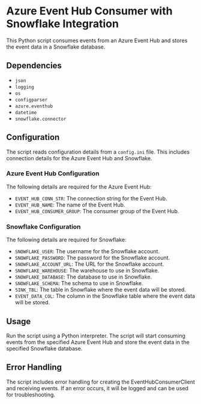 # Azure Event Hub Consumer with Snowflake Integration

This Python script consumes events from an Azure Event Hub and stores the event data in a Snowflake database.

## Dependencies

- `json`
- `logging`
- `os`
- `configparser`
- `azure.eventhub`
- `datetime`
- `snowflake.connector`

## Configuration

The script reads configuration details from a `config.ini` file. This includes connection details for the Azure Event Hub and Snowflake.

### Azure Event Hub Configuration

The following details are required for the Azure Event Hub:

- `EVENT_HUB_CONN_STR`: The connection string for the Event Hub.
- `EVENT_HUB_NAME`: The name of the Event Hub.
- `EVENT_HUB_CONSUMER_GROUP`: The consumer group of the Event Hub.

### Snowflake Configuration

The following details are required for Snowflake:

- `SNOWFLAKE_USER`: The username for the Snowflake account.
- `SNOWFLAKE_PASSWORD`: The password for the Snowflake account.
- `SNOWFLAKE_ACCOUNT_URL`: The URL for the Snowflake account.
- `SNOWFLAKE_WAREHOUSE`: The warehouse to use in Snowflake.
- `SNOWFLAKE_DATABASE`: The database to use in Snowflake.
- `SNOWFLAKE_SCHEMA`: The schema to use in Snowflake.
- `SINK_TBL`: The table in Snowflake where the event data will be stored.
- `EVENT_DATA_COL`: The column in the Snowflake table where the event data will be stored.

## Usage

Run the script using a Python interpreter. The script will start consuming events from the specified Azure Event Hub and store the event data in the specified Snowflake database.

## Error Handling

The script includes error handling for creating the EventHubConsumerClient and receiving events. If an error occurs, it will be logged and can be used for troubleshooting.
